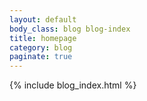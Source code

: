```yaml
---
layout: default
body_class: blog blog-index
title: homepage
category: blog
paginate: true
---
```


{% include blog_index.html %}
